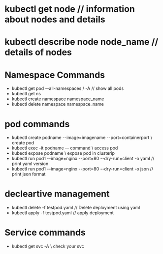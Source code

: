 # kubectl get node    // information about nodes and details
# kubectl describe node node_name  // details of nodes 

# Namespace Commands 
*  kubectl get pod --all-namespaces / -A  // show all pods 
*  kubectl get ns 
*  kubectl create namespace namespace_name
*  kubectl delete namespace namespace_name 

# pod commands 
* kubectl create podname --image=imagename --port=containerport  \\ create pod 
* kubectl exec -it podname -- command    \\ access pod 
* kubectl expose podname   \\ expose pod in clusterip 
* kubectl run pod1 --image=nginx --port=80 --dry-run=client -o yaml // print yaml version
* kubectl run pod1 --image=nginx --port=80 --dry-run=client -o json // print json format

# decleartive management 
* kubectl delete  -f testpod.yaml    // Delete deployment using yaml 
* kubectl apply  -f testpod.yaml     // apply deployment 

# Service commands
* kubectl get svc -A     \\ check your svc 